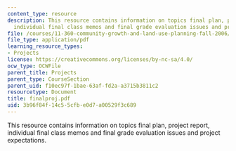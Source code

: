 ```yaml
---
content_type: resource
description: This resource contains information on topics final plan, project report,
  individual final class memos and final grade evaluation issues and project expectations.
file: /courses/11-360-community-growth-and-land-use-planning-fall-2006/3b96f84f14c55cfbe0d7a00529f3c689_finalproj.pdf
file_type: application/pdf
learning_resource_types:
- Projects
license: https://creativecommons.org/licenses/by-nc-sa/4.0/
ocw_type: OCWFile
parent_title: Projects
parent_type: CourseSection
parent_uid: f10ec97f-1bae-63af-fd2a-a3715b3811c2
resourcetype: Document
title: finalproj.pdf
uid: 3b96f84f-14c5-5cfb-e0d7-a00529f3c689
---
```

This resource contains information on topics final plan, project report, individual final class memos and final grade evaluation issues and project expectations.